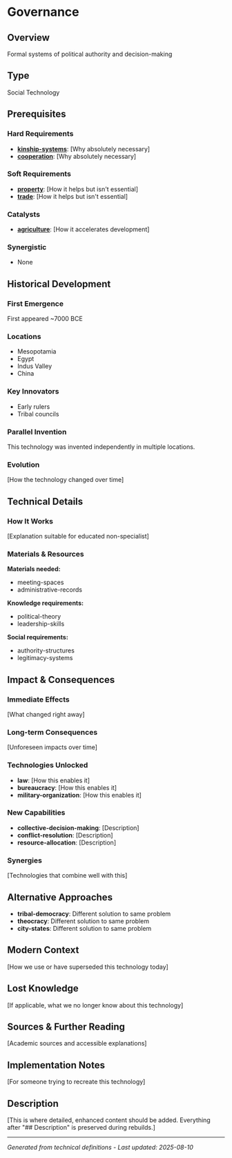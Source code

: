 # Governance

## Overview
Formal systems of political authority and decision-making

## Type
Social Technology

## Prerequisites

### Hard Requirements
- **[kinship-systems](../kinship-systems/README.md)**: [Why absolutely necessary]
- **[cooperation](../cooperation/README.md)**: [Why absolutely necessary]

### Soft Requirements
- **[property](../property/README.md)**: [How it helps but isn't essential]
- **[trade](../trade/README.md)**: [How it helps but isn't essential]

### Catalysts
- **[agriculture](../agriculture/README.md)**: [How it accelerates development]

### Synergistic
- None

## Historical Development

### First Emergence
First appeared ~7000 BCE

### Locations
- Mesopotamia
- Egypt
- Indus Valley
- China

### Key Innovators
- Early rulers
- Tribal councils

### Parallel Invention
This technology was invented independently in multiple locations.

### Evolution
[How the technology changed over time]

## Technical Details

### How It Works
[Explanation suitable for educated non-specialist]

### Materials & Resources
**Materials needed:**
- meeting-spaces
- administrative-records


**Knowledge requirements:**
- political-theory
- leadership-skills


**Social requirements:**
- authority-structures
- legitimacy-systems

## Impact & Consequences

### Immediate Effects
[What changed right away]

### Long-term Consequences
[Unforeseen impacts over time]

### Technologies Unlocked
- **law**: [How this enables it]
- **bureaucracy**: [How this enables it]
- **military-organization**: [How this enables it]

### New Capabilities
- **collective-decision-making**: [Description]
- **conflict-resolution**: [Description]
- **resource-allocation**: [Description]

### Synergies
[Technologies that combine well with this]

## Alternative Approaches
- **tribal-democracy**: Different solution to same problem
- **theocracy**: Different solution to same problem
- **city-states**: Different solution to same problem

## Modern Context
[How we use or have superseded this technology today]

## Lost Knowledge
[If applicable, what we no longer know about this technology]

## Sources & Further Reading
[Academic sources and accessible explanations]

## Implementation Notes
[For someone trying to recreate this technology]

## Description












[This is where detailed, enhanced content should be added. Everything after "## Description" is preserved during rebuilds.]

---
*Generated from technical definitions - Last updated: 2025-08-10*

